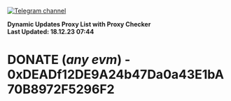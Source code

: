 [![Telegram channel](https://img.shields.io/endpoint?url=https://runkit.io/damiankrawczyk/telegram-badge/branches/master?url=https://t.me/n4z4v0d)](https://t.me/n4z4v0d) 

**Dynamic Updates Proxy List with Proxy Checker**  
**Last Updated: 18.12.23 07:44**

# DONATE (_any evm_) - 0xDEADf12DE9A24b47Da0a43E1bA70B8972F5296F2
